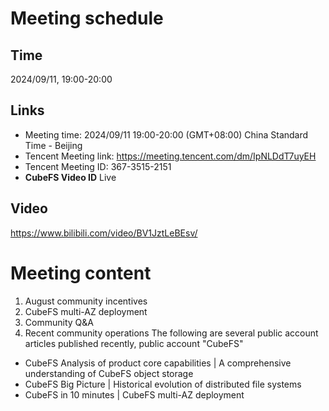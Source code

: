 # Meeting schedule

## Time

2024/09/11, 19:00-20:00

## Links

+ Meeting time: 2024/09/11 19:00-20:00 (GMT+08:00) China Standard Time - Beijing
+ Tencent Meeting link: https://meeting.tencent.com/dm/IpNLDdT7uyEH
+ Tencent Meeting ID: 367-3515-2151
+ **CubeFS Video ID** Live

## Video
https://www.bilibili.com/video/BV1JztLeBEsv/

# Meeting content

1. August community incentives
2. CubeFS multi-AZ deployment
3. Community Q&A
4. Recent community operations
The following are several public account articles published recently, public account "CubeFS"
- CubeFS Analysis of product core capabilities | A comprehensive understanding of CubeFS object storage
- CubeFS Big Picture | Historical evolution of distributed file systems
- CubeFS in 10 minutes | CubeFS multi-AZ deployment